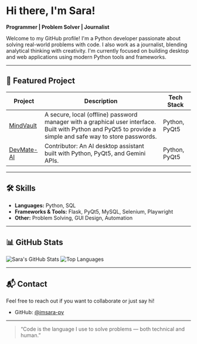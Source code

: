 # Hi there, I'm Sara!

**Programmer | Problem Solver | Journalist**

Welcome to my GitHub profile! I'm a Python developer passionate about solving real-world problems with code. I also work as a journalist, blending analytical thinking with creativity. I'm currently focused on building desktop and web applications using modern Python tools and frameworks.

---

## 🧠 Featured Project

| Project | Description | Tech Stack |
|--------|-------------|------------|
| [MindVault](https://github.com/imsara-py/MindVault) | A secure, local (offline) password manager with a graphical user interface. Built with Python and PyQt5 to provide a simple and safe way to store passwords. | Python, PyQt5 |
| [DevMate-AI](https://github.com/hamadasyr/DevMate-AI) | Contributor: An AI desktop assistant built with Python, PyQt5, and Gemini APIs. | Python, PyQt5 |

---

## 🛠️ Skills

- **Languages:** Python, SQL
- **Frameworks & Tools:** Flask, PyQt5, MySQL, Selenium, Playwright
- **Other:** Problem Solving, GUI Design, Automation

---

## 📊 GitHub Stats

![Sara's GitHub Stats](https://github-readme-stats.vercel.app/api?username=imsara-py&show_icons=true&theme=radical)
![Top Languages](https://github-readme-stats.vercel.app/api/top-langs/?username=imsara-py&layout=compact&theme=radical)

---

## 📬 Contact

Feel free to reach out if you want to collaborate or just say hi!

- GitHub: [@imsara-py](https://github.com/imsara-py)

---

> “Code is the language I use to solve problems — both technical and human.”
